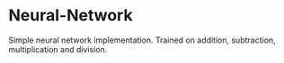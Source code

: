 # Neural-Network
Simple neural network implementation. Trained on addition, subtraction, multiplication and division.
